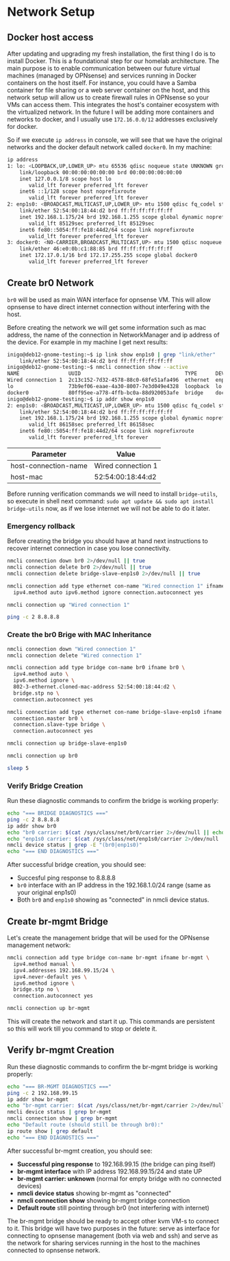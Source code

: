 # Network Setup

## Docker host access

After updating and upgrading my fresh installation, the first thing I do is to install Docker. This is a foundational step for our homelab architecture. The main purpose is to enable communication between our future virtual machines (managed by OPNsense) and services running in Docker containers on the host itself. For instance, you could have a Samba container for file sharing or a web server container on the host, and this network setup will allow us to create firewall rules in OPNsense so your VMs can access them. This integrates the host's container ecosystem with the virtualized network. In the future I will be adding more containers and networks to docker, and I usually use `172.16.0.0/12` addresses exclusively for docker.

So if we execute `ip address` in console, we will see that we have the original networks and the docker default network called `docker0`. In my machine:

```bash
ip address
1: lo: <LOOPBACK,UP,LOWER_UP> mtu 65536 qdisc noqueue state UNKNOWN group default qlen 1000
    link/loopback 00:00:00:00:00:00 brd 00:00:00:00:00:00
    inet 127.0.0.1/8 scope host lo
       valid_lft forever preferred_lft forever
    inet6 ::1/128 scope host noprefixroute 
       valid_lft forever preferred_lft forever
2: enp1s0: <BROADCAST,MULTICAST,UP,LOWER_UP> mtu 1500 qdisc fq_codel state UP group default qlen 1000
    link/ether 52:54:00:18:44:d2 brd ff:ff:ff:ff:ff:ff
    inet 192.168.1.175/24 brd 192.168.1.255 scope global dynamic noprefixroute enp1s0
       valid_lft 85129sec preferred_lft 85129sec
    inet6 fe80::5054:ff:fe18:44d2/64 scope link noprefixroute 
       valid_lft forever preferred_lft forever
3: docker0: <NO-CARRIER,BROADCAST,MULTICAST,UP> mtu 1500 qdisc noqueue state DOWN group default 
    link/ether 46:e0:0b:c1:88:85 brd ff:ff:ff:ff:ff:ff
    inet 172.17.0.1/16 brd 172.17.255.255 scope global docker0
       valid_lft forever preferred_lft forever
```

## Create br0 Network

`br0` will be used as main WAN interface for opnsense VM. This will allow opnsense to have direct internet connection without interfering with the host.

Before creating the network we will get some information such as mac address, the name of the connection in NetworkManager and ip address of the device. For example in my machine I get next results:

```bash
inigo@deb12-gnome-testing:~$ ip link show enp1s0 | grep "link/ether"
    link/ether 52:54:00:18:44:d2 brd ff:ff:ff:ff:ff:ff
inigo@deb12-gnome-testing:~$ nmcli connection show --active
NAME                UUID                                  TYPE      DEVICE  
Wired connection 1  2c13c152-7d32-4578-88c0-68fe51afa496  ethernet  enp1s0  
lo                  73b9ef06-eaae-4a30-8007-7e3d049e4328  loopback  lo      
docker0             80ff95ee-a778-4ffb-bc0a-88d920053afe  bridge    docker0 
inigo@deb12-gnome-testing:~$ ip addr show enp1s0
2: enp1s0: <BROADCAST,MULTICAST,UP,LOWER_UP> mtu 1500 qdisc fq_codel state UP group default qlen 1000
    link/ether 52:54:00:18:44:d2 brd ff:ff:ff:ff:ff:ff
    inet 192.168.1.175/24 brd 192.168.1.255 scope global dynamic noprefixroute enp1s0
       valid_lft 86158sec preferred_lft 86158sec
    inet6 fe80::5054:ff:fe18:44d2/64 scope link noprefixroute 
       valid_lft forever preferred_lft forever
```

| Parameter                   | Value                              |
| --------------------------- | ---------------------------------- |
| host-connection-name        | Wired connection 1                 |
| host-mac                    | 52:54:00:18:44:d2                  |


Before running verification commands we will need to install `bridge-utils`, so execute in shell next command: `sudo apt update && sudo apt install bridge-utils` now, as if we lose internet we will not be able to do it later.


### Emergency rollback

Before creating the bridge you should have at hand next instructions to recover internet connection in case you lose connectivity.

```bash
nmcli connection down br0 2>/dev/null || true
nmcli connection delete br0 2>/dev/null || true
nmcli connection delete bridge-slave-enp1s0 2>/dev/null || true

nmcli connection add type ethernet con-name "Wired connection 1" ifname enp1s0 \
  ipv4.method auto ipv6.method ignore connection.autoconnect yes

nmcli connection up "Wired connection 1"

ping -c 2 8.8.8.8
```

### Create the br0 Brige with MAC Inheritance

```bash
nmcli connection down "Wired connection 1"
nmcli connection delete "Wired connection 1"

nmcli connection add type bridge con-name br0 ifname br0 \
  ipv4.method auto \
  ipv6.method ignore \
  802-3-ethernet.cloned-mac-address 52:54:00:18:44:d2 \
  bridge.stp no \
  connection.autoconnect yes

nmcli connection add type ethernet con-name bridge-slave-enp1s0 ifname enp1s0 \
  connection.master br0 \
  connection.slave-type bridge \
  connection.autoconnect yes

nmcli connection up bridge-slave-enp1s0

nmcli connection up br0

sleep 5
```

### Verify Bridge Creation

Run these diagnostic commands to confirm the bridge is working properly:

```bash
echo "=== BRIDGE DIAGNOSTICS ==="
ping -c 2 8.8.8.8
ip addr show br0
echo "br0 carrier: $(cat /sys/class/net/br0/carrier 2>/dev/null || echo 'unknown')"
echo "enp1s0 carrier: $(cat /sys/class/net/enp1s0/carrier 2>/dev/null || echo 'unknown')"
nmcli device status | grep -E "(br0|enp1s0)"
echo "=== END DIAGNOSTICS ==="
```

After successful bridge creation, you should see:

- Succesful ping response to 8.8.8.8
- `br0` interface with an IP address in the 192.168.1.0/24 range (same as your original enp1s0)
- Both `br0` and `enp1s0` showing as "connected" in nmcli device status.

## Create br-mgmt Bridge

Let's create the management bridge that will be used for the OPNsense management network:

```bash
nmcli connection add type bridge con-name br-mgmt ifname br-mgmt \
  ipv4.method manual \
  ipv4.addresses 192.168.99.15/24 \
  ipv4.never-default yes \
  ipv6.method ignore \
  bridge.stp no \
  connection.autoconnect yes

nmcli connection up br-mgmt
```

This will create the network and start it up. This commands are persistent so this will work till you command to stop or delete it.

## Verify br-mgmt Creation

Run these diagnostic commands to confirm the br-mgmt bridge is working properly:

```bash
echo "=== BR-MGMT DIAGNOSTICS ==="
ping -c 2 192.168.99.15
ip addr show br-mgmt
echo "br-mgmt carrier: $(cat /sys/class/net/br-mgmt/carrier 2>/dev/null || echo 'unknown')"
nmcli device status | grep br-mgmt
nmcli connection show | grep br-mgmt
echo "Default route (should still be through br0):"
ip route show | grep default
echo "=== END DIAGNOSTICS ==="
```

After successful br-mgmt creation, you should see:

- **Successful ping response** to 192.168.99.15 (the bridge can ping itself)
- **br-mgmt interface** with IP address 192.168.99.15/24 and state UP
- **br-mgmt carrier: unknown** (normal for empty bridge with no connected devices)
- **nmcli device status** showing br-mgmt as "connected"
- **nmcli connection show** showing br-mgmt bridge connection
- **Default route** still pointing through br0 (not interfering with internet)

The br-mgmt bridge should be ready to accept other kvm VM-s to connect to it. This bridge will have two purposes in the future: serve as interface for connecting to opnsense management (both via web and ssh) and serve as the network for sharing services running in the host to the machines connected to opnsense network.

